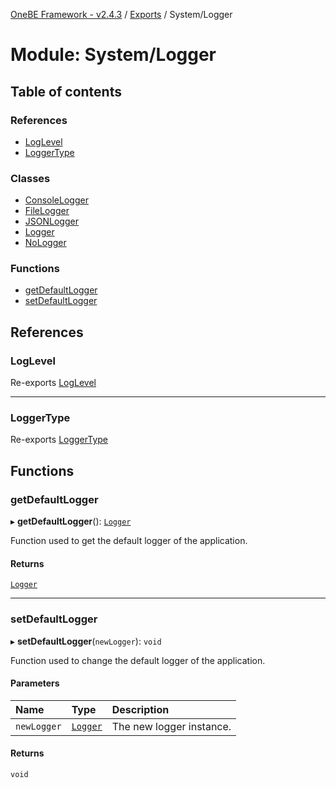 [OneBE Framework - v2.4.3](../README.md) / [Exports](../modules.md) / System/Logger

# Module: System/Logger

## Table of contents

### References

- [LogLevel](System_Logger.md#loglevel)
- [LoggerType](System_Logger.md#loggertype)

### Classes

- [ConsoleLogger](../classes/System_Logger.ConsoleLogger.md)
- [FileLogger](../classes/System_Logger.FileLogger.md)
- [JSONLogger](../classes/System_Logger.JSONLogger.md)
- [Logger](../classes/System_Logger.Logger.md)
- [NoLogger](../classes/System_Logger.NoLogger.md)

### Functions

- [getDefaultLogger](System_Logger.md#getdefaultlogger)
- [setDefaultLogger](System_Logger.md#setdefaultlogger)

## References

### LogLevel

Re-exports [LogLevel](../enums/System_LogLevel.LogLevel.md)

___

### LoggerType

Re-exports [LoggerType](../enums/System_LoggerType.LoggerType.md)

## Functions

### getDefaultLogger

▸ **getDefaultLogger**(): [`Logger`](../classes/System_Logger.Logger.md)

Function used to get the default logger of the application.

#### Returns

[`Logger`](../classes/System_Logger.Logger.md)

___

### setDefaultLogger

▸ **setDefaultLogger**(`newLogger`): `void`

Function used to change the default logger of the application.

#### Parameters

| Name | Type | Description |
| :------ | :------ | :------ |
| `newLogger` | [`Logger`](../classes/System_Logger.Logger.md) | The new logger instance. |

#### Returns

`void`
